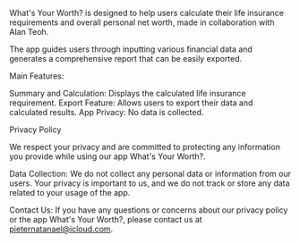 What's Your Worth? is designed to help users calculate their life insurance requirements and overall personal net worth, made in collaboration with Alan Teoh.

The app guides users through inputting various financial data and generates a comprehensive report that can be easily exported.

Main Features:

Summary and Calculation: Displays the calculated life insurance requirement.
Export Feature: Allows users to export their data and calculated results.
App Privacy: No data is collected.



Privacy Policy

We respect your privacy and are committed to protecting any information you provide while using our app What's Your Worth?.

Data Collection: We do not collect any personal data or information from our users. Your privacy is important to us, and we do not track or store any data related to your usage of the app.

Contact Us: If you have any questions or concerns about our privacy policy or the app What's Your Worth?, please contact us at pieternatanael@icloud.com.

